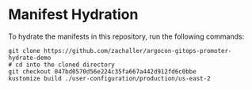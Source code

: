 # Manifest Hydration

To hydrate the manifests in this repository, run the following commands:

```shell
git clone https://github.com/zachaller/argocon-gitops-promoter-hydrate-demo
# cd into the cloned directory
git checkout 047bd0570d56e224c35fa667a442d912fd6c0bbe
kustomize build ./user-configuration/production/us-east-2
```
